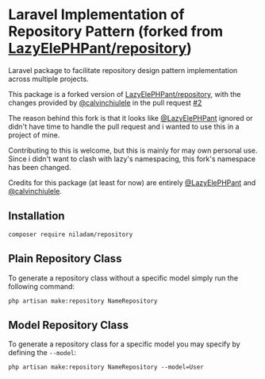 # Laravel Implementation of Repository Pattern (forked from [LazyElePHPant/repository](https://github.com/LazyElePHPant/repository))

Laravel package to facilitate repository design pattern implementation across multiple projects.

This package is a forked version of [LazyElePHPant/repository](https://github.com/LazyElePHPant/repository), with the changes provided by [@calvinchiulele](https://github.com/calvinchiulele) in the pull request [#2](https://github.com/LazyElePHPant/repository/pull/2)

The reason behind this fork is that it looks like [@LazyElePHPant](https://github.com/LazyElePHPant) ignored or didn't have time to handle the pull request and i wanted to use this in a project of mine.

Contributing to this is welcome, but this is mainly for may own personal use. Since i didn't want to clash with lazy's namespacing, this fork's namespace has been changed.

Credits for this package (at least for now) are entirely [@LazyElePHPant](https://github.com/LazyElePHPant) and [@calvinchiulele](https://github.com/calvinchiulele).

## Installation

```
composer require niladam/repository
```

## Plain Repository Class

To generate a repository class without a specific model simply run the following command:

```
php artisan make:repository NameRepository
```

## Model Repository Class

To generate a repository class for a specific model you may specify by defining the `--model`:

```
php artisan make:repository NameRepository --model=User
```
